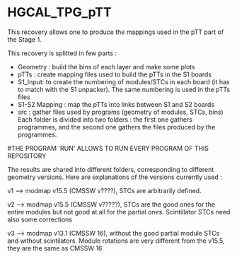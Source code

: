 # HGCAL_TPG_pTT

This recovery allows one to produce the mappings used in the pTT part of the Stage 1.

This recovery is splitted in few parts : 
- Geometry : build the bins of each layer and make some plots
- pTTs : create mapping files used to build the pTTs in the S1 boards
- S1_Input: to create the numbering of modules/STCs in each board (it has to match with the S1 unpacker). The same numbering is used in the pTTs files
- S1-S2 Mapping : map the pTTs into links between S1 and S2 boards
- src : gather files used by programs (geometry of modules, STCs, bins)
Each folder is divided into two folders : the first one gathers programmes, and the second one gathers the files produced by the programmes.


#THE PROGRAM 'RUN' ALLOWS TO RUN EVERY PROGRAM OF THIS REPOSITORY 



The results are shared into different folders, corresponding to different geometry versions. Here are explanations of the versions currently used :


v1 --> modmap v15.5 (CMSSW v????), STCs are arbitrarily defined.

v2 --> modmap v15.5 (CMSSW v?????), STCs are the good ones for the entire modules but not good at all for the partial ones. Scintillator STCs need also some corrections

v3 --> modmap v13.1 (CMSSW 16), without the good partial module STCs and without scintilators. Module rotations are very different from the v15.5, they are the same as CMSSW 16
